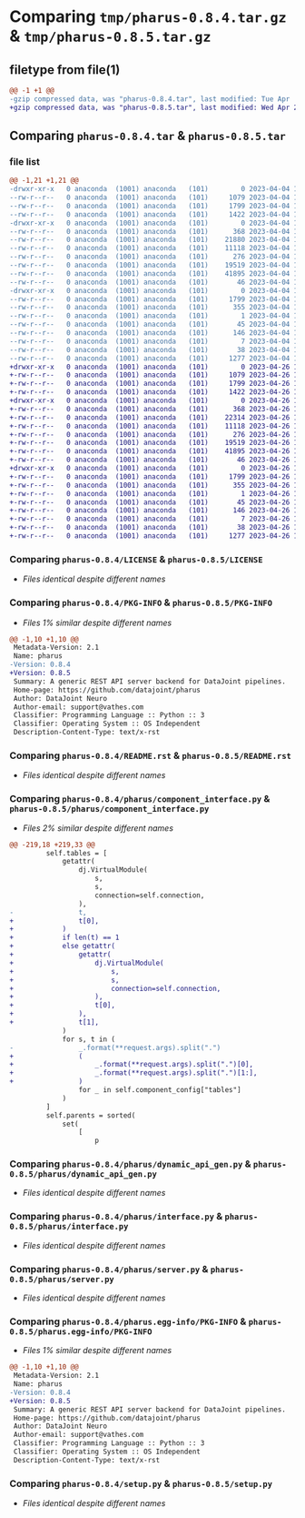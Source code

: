 # Comparing `tmp/pharus-0.8.4.tar.gz` & `tmp/pharus-0.8.5.tar.gz`

## filetype from file(1)

```diff
@@ -1 +1 @@
-gzip compressed data, was "pharus-0.8.4.tar", last modified: Tue Apr  4 18:47:00 2023, max compression
+gzip compressed data, was "pharus-0.8.5.tar", last modified: Wed Apr 26 15:33:05 2023, max compression
```

## Comparing `pharus-0.8.4.tar` & `pharus-0.8.5.tar`

### file list

```diff
@@ -1,21 +1,21 @@
-drwxr-xr-x   0 anaconda  (1001) anaconda   (101)        0 2023-04-04 18:47:00.576866 pharus-0.8.4/
--rw-r--r--   0 anaconda  (1001) anaconda   (101)     1079 2023-04-04 18:46:06.000000 pharus-0.8.4/LICENSE
--rw-r--r--   0 anaconda  (1001) anaconda   (101)     1799 2023-04-04 18:47:00.572866 pharus-0.8.4/PKG-INFO
--rw-r--r--   0 anaconda  (1001) anaconda   (101)     1422 2023-04-04 18:46:06.000000 pharus-0.8.4/README.rst
-drwxr-xr-x   0 anaconda  (1001) anaconda   (101)        0 2023-04-04 18:47:00.572866 pharus-0.8.4/pharus/
--rw-r--r--   0 anaconda  (1001) anaconda   (101)      368 2023-04-04 18:46:06.000000 pharus-0.8.4/pharus/__init__.py
--rw-r--r--   0 anaconda  (1001) anaconda   (101)    21880 2023-04-04 18:46:06.000000 pharus-0.8.4/pharus/component_interface.py
--rw-r--r--   0 anaconda  (1001) anaconda   (101)    11118 2023-04-04 18:46:06.000000 pharus-0.8.4/pharus/dynamic_api_gen.py
--rw-r--r--   0 anaconda  (1001) anaconda   (101)      276 2023-04-04 18:46:06.000000 pharus-0.8.4/pharus/error.py
--rw-r--r--   0 anaconda  (1001) anaconda   (101)    19519 2023-04-04 18:46:06.000000 pharus-0.8.4/pharus/interface.py
--rw-r--r--   0 anaconda  (1001) anaconda   (101)    41895 2023-04-04 18:46:06.000000 pharus-0.8.4/pharus/server.py
--rw-r--r--   0 anaconda  (1001) anaconda   (101)       46 2023-04-04 18:46:06.000000 pharus-0.8.4/pharus/version.py
-drwxr-xr-x   0 anaconda  (1001) anaconda   (101)        0 2023-04-04 18:47:00.572866 pharus-0.8.4/pharus.egg-info/
--rw-r--r--   0 anaconda  (1001) anaconda   (101)     1799 2023-04-04 18:47:00.000000 pharus-0.8.4/pharus.egg-info/PKG-INFO
--rw-r--r--   0 anaconda  (1001) anaconda   (101)      355 2023-04-04 18:47:00.000000 pharus-0.8.4/pharus.egg-info/SOURCES.txt
--rw-r--r--   0 anaconda  (1001) anaconda   (101)        1 2023-04-04 18:47:00.000000 pharus-0.8.4/pharus.egg-info/dependency_links.txt
--rw-r--r--   0 anaconda  (1001) anaconda   (101)       45 2023-04-04 18:47:00.000000 pharus-0.8.4/pharus.egg-info/entry_points.txt
--rw-r--r--   0 anaconda  (1001) anaconda   (101)      146 2023-04-04 18:47:00.000000 pharus-0.8.4/pharus.egg-info/requires.txt
--rw-r--r--   0 anaconda  (1001) anaconda   (101)        7 2023-04-04 18:47:00.000000 pharus-0.8.4/pharus.egg-info/top_level.txt
--rw-r--r--   0 anaconda  (1001) anaconda   (101)       38 2023-04-04 18:47:00.576866 pharus-0.8.4/setup.cfg
--rw-r--r--   0 anaconda  (1001) anaconda   (101)     1277 2023-04-04 18:46:06.000000 pharus-0.8.4/setup.py
+drwxr-xr-x   0 anaconda  (1001) anaconda   (101)        0 2023-04-26 15:33:05.525184 pharus-0.8.5/
+-rw-r--r--   0 anaconda  (1001) anaconda   (101)     1079 2023-04-26 15:31:50.000000 pharus-0.8.5/LICENSE
+-rw-r--r--   0 anaconda  (1001) anaconda   (101)     1799 2023-04-26 15:33:05.525184 pharus-0.8.5/PKG-INFO
+-rw-r--r--   0 anaconda  (1001) anaconda   (101)     1422 2023-04-26 15:31:50.000000 pharus-0.8.5/README.rst
+drwxr-xr-x   0 anaconda  (1001) anaconda   (101)        0 2023-04-26 15:33:05.525184 pharus-0.8.5/pharus/
+-rw-r--r--   0 anaconda  (1001) anaconda   (101)      368 2023-04-26 15:31:50.000000 pharus-0.8.5/pharus/__init__.py
+-rw-r--r--   0 anaconda  (1001) anaconda   (101)    22314 2023-04-26 15:31:50.000000 pharus-0.8.5/pharus/component_interface.py
+-rw-r--r--   0 anaconda  (1001) anaconda   (101)    11118 2023-04-26 15:31:50.000000 pharus-0.8.5/pharus/dynamic_api_gen.py
+-rw-r--r--   0 anaconda  (1001) anaconda   (101)      276 2023-04-26 15:31:50.000000 pharus-0.8.5/pharus/error.py
+-rw-r--r--   0 anaconda  (1001) anaconda   (101)    19519 2023-04-26 15:31:50.000000 pharus-0.8.5/pharus/interface.py
+-rw-r--r--   0 anaconda  (1001) anaconda   (101)    41895 2023-04-26 15:31:50.000000 pharus-0.8.5/pharus/server.py
+-rw-r--r--   0 anaconda  (1001) anaconda   (101)       46 2023-04-26 15:31:50.000000 pharus-0.8.5/pharus/version.py
+drwxr-xr-x   0 anaconda  (1001) anaconda   (101)        0 2023-04-26 15:33:05.525184 pharus-0.8.5/pharus.egg-info/
+-rw-r--r--   0 anaconda  (1001) anaconda   (101)     1799 2023-04-26 15:33:05.000000 pharus-0.8.5/pharus.egg-info/PKG-INFO
+-rw-r--r--   0 anaconda  (1001) anaconda   (101)      355 2023-04-26 15:33:05.000000 pharus-0.8.5/pharus.egg-info/SOURCES.txt
+-rw-r--r--   0 anaconda  (1001) anaconda   (101)        1 2023-04-26 15:33:05.000000 pharus-0.8.5/pharus.egg-info/dependency_links.txt
+-rw-r--r--   0 anaconda  (1001) anaconda   (101)       45 2023-04-26 15:33:05.000000 pharus-0.8.5/pharus.egg-info/entry_points.txt
+-rw-r--r--   0 anaconda  (1001) anaconda   (101)      146 2023-04-26 15:33:05.000000 pharus-0.8.5/pharus.egg-info/requires.txt
+-rw-r--r--   0 anaconda  (1001) anaconda   (101)        7 2023-04-26 15:33:05.000000 pharus-0.8.5/pharus.egg-info/top_level.txt
+-rw-r--r--   0 anaconda  (1001) anaconda   (101)       38 2023-04-26 15:33:05.525184 pharus-0.8.5/setup.cfg
+-rw-r--r--   0 anaconda  (1001) anaconda   (101)     1277 2023-04-26 15:31:50.000000 pharus-0.8.5/setup.py
```

### Comparing `pharus-0.8.4/LICENSE` & `pharus-0.8.5/LICENSE`

 * *Files identical despite different names*

### Comparing `pharus-0.8.4/PKG-INFO` & `pharus-0.8.5/PKG-INFO`

 * *Files 1% similar despite different names*

```diff
@@ -1,10 +1,10 @@
 Metadata-Version: 2.1
 Name: pharus
-Version: 0.8.4
+Version: 0.8.5
 Summary: A generic REST API server backend for DataJoint pipelines.
 Home-page: https://github.com/datajoint/pharus
 Author: DataJoint Neuro
 Author-email: support@vathes.com
 Classifier: Programming Language :: Python :: 3
 Classifier: Operating System :: OS Independent
 Description-Content-Type: text/x-rst
```

### Comparing `pharus-0.8.4/README.rst` & `pharus-0.8.5/README.rst`

 * *Files identical despite different names*

### Comparing `pharus-0.8.4/pharus/component_interface.py` & `pharus-0.8.5/pharus/component_interface.py`

 * *Files 2% similar despite different names*

```diff
@@ -219,18 +219,33 @@
         self.tables = [
             getattr(
                 dj.VirtualModule(
                     s,
                     s,
                     connection=self.connection,
                 ),
-                t,
+                t[0],
+            )
+            if len(t) == 1
+            else getattr(
+                getattr(
+                    dj.VirtualModule(
+                        s,
+                        s,
+                        connection=self.connection,
+                    ),
+                    t[0],
+                ),
+                t[1],
             )
             for s, t in (
-                _.format(**request.args).split(".")
+                (
+                    _.format(**request.args).split(".")[0],
+                    _.format(**request.args).split(".")[1:],
+                )
                 for _ in self.component_config["tables"]
             )
         ]
         self.parents = sorted(
             set(
                 [
                     p
```

### Comparing `pharus-0.8.4/pharus/dynamic_api_gen.py` & `pharus-0.8.5/pharus/dynamic_api_gen.py`

 * *Files identical despite different names*

### Comparing `pharus-0.8.4/pharus/interface.py` & `pharus-0.8.5/pharus/interface.py`

 * *Files identical despite different names*

### Comparing `pharus-0.8.4/pharus/server.py` & `pharus-0.8.5/pharus/server.py`

 * *Files identical despite different names*

### Comparing `pharus-0.8.4/pharus.egg-info/PKG-INFO` & `pharus-0.8.5/pharus.egg-info/PKG-INFO`

 * *Files 1% similar despite different names*

```diff
@@ -1,10 +1,10 @@
 Metadata-Version: 2.1
 Name: pharus
-Version: 0.8.4
+Version: 0.8.5
 Summary: A generic REST API server backend for DataJoint pipelines.
 Home-page: https://github.com/datajoint/pharus
 Author: DataJoint Neuro
 Author-email: support@vathes.com
 Classifier: Programming Language :: Python :: 3
 Classifier: Operating System :: OS Independent
 Description-Content-Type: text/x-rst
```

### Comparing `pharus-0.8.4/setup.py` & `pharus-0.8.5/setup.py`

 * *Files identical despite different names*


